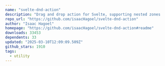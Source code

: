```yaml
---
name: "svelte-dnd-action"
description: "Drag and drop action for Svelte, supporting nested zones and touch."
repo_url: "https://github.com/isaacHagoel/svelte-dnd-action"
author: "Isaac Hagoel"
homepage: "https://github.com/isaacHagoel/svelte-dnd-action#readme"
downloads: 33453
dependents: 33
updated: "2025-03-10T12:09:09.509Z"
github_stars: 1910
tags: 
  - utility
---
```

